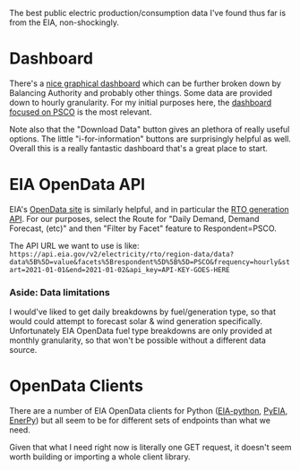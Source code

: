The best public electric production/consumption data I've found thus far is from the EIA, non-shockingly. 

# Dashboard 
There's a [nice graphical dashboard](https://www.eia.gov/electricity/gridmonitor/dashboard/electric_overview/US48/US48) 
which can be further broken down by Balancing Authority and probably other things. Some data are provided down to hourly granularity. 
For my initial purposes here, the [dashboard focused on PSCO](https://www.eia.gov/electricity/gridmonitor/dashboard/electric_overview/balancing_authority/PSCO) is the most relevant. 

Note also that the "Download Data" button gives an plethora of really useful options. The little "i-for-information" buttons are 
surprisingly helpful as well. Overall this is a really fantastic dashboard that's a great place to start. 

# EIA OpenData API
EIA's [OpenData site](https://www.eia.gov/opendata/) is similarly helpful, and in particular the [RTO generation API](https://www.eia.gov/opendata/browser/electricity/rto/daily-region-data). For our purposes, select the Route for "Daily Demand, Demand Forecast, (etc)" and then "Filter by Facet" feature to Respondent=PSCO. 

The API URL we want to use is like: `https://api.eia.gov/v2/electricity/rto/region-data/data?data%5B%5D=value&facets%5Brespondent%5D%5B%5D=PSCO&frequency=hourly&start=2021-01-01&end=2021-01-02&api_key=API-KEY-GOES-HERE`

### Aside: Data limitations
I would've liked to get daily breakdowns by fuel/generation type, so that would could attempt to forecast solar & wind generation specifically.
Unfortunately EIA OpenData fuel type breakdowns are only provided at monthly granularity, so that won't be possible without a different data source. 

# OpenData Clients
There are a number of EIA OpenData clients for Python ([EIA-python](https://github.com/mra1385/EIA-python), [PyEIA](https://pypi.org/project/pyeia/), [EnerPy](https://pypi.org/project/EnerPy/)) but all seem to be for different sets of endpoints than what we need.

Given that what I need right now is literally one GET request, it doesn't seem worth building or importing a whole client library. 